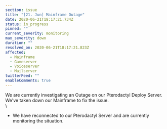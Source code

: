 ```yaml
---
section: issue
title: "[21. Jun] Mainframe Outage"
date: 2020-06-21T18:17:21.734Z
status: in_progress
pinned: ""
current_severity: monitoring
max_severity: down
duration: ""
resolved_on: 2020-06-21T18:17:21.823Z
affected:
  - Mainframe
  - Gameserver
  - Voiceserver
  - Mailserver
twitterFeed: ""
enableComments: true
---
```

We are currently investigating an Outage on our Pterodactyl Deploy Server. We've taken down our Mainframe to fix the issue.\
\
- We have reconnected to our Pterodactyl Server and are currently monitoring the situation.